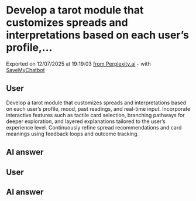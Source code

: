 # Develop a tarot module that customizes spreads and interpretations based on each user’s profile,...
Exported on 12/07/2025 at 19:19:03 [from Perplexity.ai](https://www.perplexity.ai/search/develop-a-tarot-module-that-cu-rn052S_FRP6Sr97GQWDXfQ) - with [SaveMyChatbot](https://save.hugocollin.com)


## User
Develop a tarot module that customizes spreads and interpretations based on each user’s profile, mood, past readings, and real-time input. Incorporate interactive features such as tactile card selection, branching pathways for deeper exploration, and layered explanations tailored to the user’s experience level. Continuously refine spread recommendations and card meanings using feedback loops and outcome tracking.

## AI answer


## User


## AI answer

